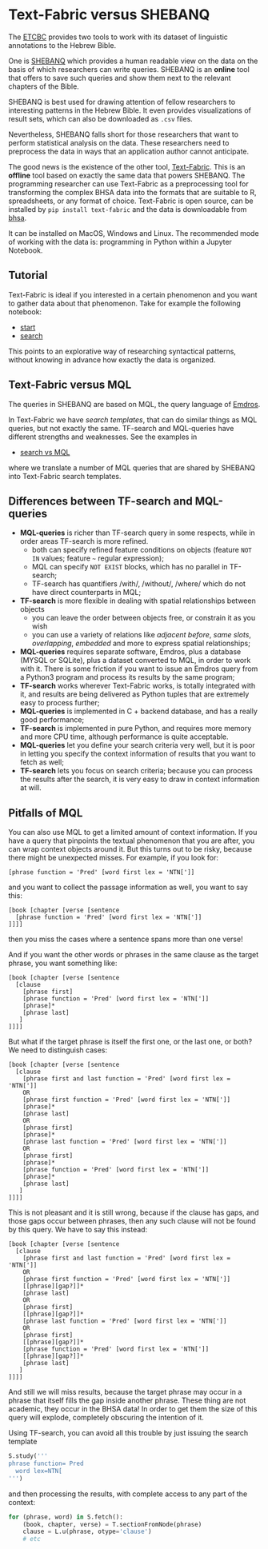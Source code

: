 # Text-Fabric versus SHEBANQ

The [ETCBC]({{institute}}) provides two tools to work with its dataset of linguistic annotations
to the Hebrew Bible.

One is [SHEBANQ]({{shebanq}}) which provides a human readable view on the data on the basis of which researchers
can write queries. SHEBANQ is an **online** tool that offers to save such queries and show them next to the relevant chapters of the Bible.

SHEBANQ is best used for drawing attention of fellow researchers to interesting patterns in the Hebrew Bible.
It even provides visualizations of result sets, which can also be downloaded as `.csv` files.

Nevertheless, SHEBANQ falls short for those researchers that want to perform statistical analysis on the data.
These researchers need to preprocess the data in ways that an application author cannot anticipate.

The good news is the existence of the other tool,
[Text-Fabric]({{tfd}}).
This is an **offline** tool based on exactly the same data that powers SHEBANQ.
The programming researcher can use Text-Fabric as a preprocessing tool for transforming the complex BHSA data into the formats that are suitable to
R, spreadsheets, or any format of choice.
Text-Fabric is open source, can be installed by `pip install text-fabric`
and the data is downloadable from [bhsa]({{repo}}).

It can be installed on MacOS, Windows and Linux.
The recommended mode of working with the data is: programming in Python within a Jupyter Notebook.

## Tutorial

Text-Fabric is ideal if you interested in a certain phenomenon and you want to gather data about that phenomenon.
Take for example the following notebook:

* [start]({{tut}}/start.ipynb)
* [search]({{tut}}/search.ipynb)

This points to an explorative way of researching syntactical patterns, without knowing in advance how exactly
the data is organized.

## Text-Fabric versus MQL

The queries in SHEBANQ are based on MQL, the query language of
[Emdros]({{emdros}}).

In Text-Fabric we have *search templates*, that can do similar things as MQL queries, but not exactly the same.
TF-search and MQL-queries have different strengths and weaknesses.
See the examples in 

* [search vs MQL]({{tut}}/searchFromMQL.ipynb)

where we translate a number of MQL queries that are shared by SHEBANQ into Text-Fabric search templates.

## Differences between TF-search and MQL-queries

* **MQL-queries** is richer than TF-search query in some respects, while in order areas TF-search is more refined.
  * both can specify refined feature conditions on objects (feature `NOT IN` values; feature `~` regular expression);
  * MQL can specify `NOT EXIST` blocks, which has no parallel in TF-search;
  * TF-search has quantifiers /with/, /without/, /where/ which do not have direct counterparts in MQL;
* **TF-search** is more flexible in dealing with spatial relationships between objects
  * you can leave the order between objects free, or constrain it as you wish
  * you can use a variety of relations like *adjacent before*, *same slots*, *overlapping*, *embedded* and more to express
    spatial relationships;
* **MQL-queries** requires separate software, Emdros, plus a database (MYSQL or SQLite), plus a dataset converted to MQL, in
  order to work with it. There is some friction if you want to issue an Emdros query from a Python3 program
  and process its results by the same program;
* **TF-search** works wherever Text-Fabric works, is totally integrated with it, and results are being delivered
  as Python tuples that are extremely easy to process further;
* **MQL-queries** is implemented in C + backend database, and has a really good performance;
* **TF-search** is implemented in pure Python, and requires more memory and more CPU time, although performance is quite acceptable.
* **MQL-queries** let you define your search criteria very well, but it is poor in letting you specify the context information
  of results that you want to fetch as well;
* **TF-search** lets you focus on search criteria; because you can process the results after the search, it is very easy to
  draw in context information at will.
   
## Pitfalls of MQL

You can also use MQL to get a limited amount of context information.
If you have a query that pinpoints the textual phenomenon that you are after,
you can wrap context objects around it.
But this turns out to be risky, because
there might be unexpected misses.
For example, if you look for: 

```
[phrase function = 'Pred' [word first lex = 'NTN[']]
```

and you want to collect the passage information as well, you want to say this:

```
[book [chapter [verse [sentence
  [phrase function = 'Pred' [word first lex = 'NTN[']]
]]]]
```

then you miss the cases where a sentence spans more than one verse!

And if you want the other words or phrases in the same clause as the target phrase, you want something like:

```
[book [chapter [verse [sentence
  [clause
    [phrase first]
    [phrase function = 'Pred' [word first lex = 'NTN[']]
    [phrase]*
    [phrase last]
   ]
]]]]
```

But what if the target phrase is itself the first one, or the last one, or both?
We need to distinguish cases:

```
[book [chapter [verse [sentence
  [clause
    [phrase first and last function = 'Pred' [word first lex = 'NTN[']]
    OR
    [phrase first function = 'Pred' [word first lex = 'NTN[']]
    [phrase]*
    [phrase last]
    OR
    [phrase first]
    [phrase]*
    [phrase last function = 'Pred' [word first lex = 'NTN[']]
    OR
    [phrase first]
    [phrase]*
    [phrase function = 'Pred' [word first lex = 'NTN[']]
    [phrase]*
    [phrase last]
   ]
]]]]
```

This is not pleasant and it is still wrong, because if the clause has gaps, and those gaps occur between phrases,
then any such clause will not be found by this query.
We have to say this instead:

```
[book [chapter [verse [sentence
  [clause
    [phrase first and last function = 'Pred' [word first lex = 'NTN[']]
    OR
    [phrase first function = 'Pred' [word first lex = 'NTN[']]
    [[phrase][gap?]]*
    [phrase last]
    OR
    [phrase first]
    [[phrase][gap?]]*
    [phrase last function = 'Pred' [word first lex = 'NTN[']]
    OR
    [phrase first]
    [[phrase][gap?]]*
    [phrase function = 'Pred' [word first lex = 'NTN[']]
    [[phrase][gap?]]*
    [phrase last]
   ]
]]]]
```

And still we will miss results, because the target phrase may occur in a phrase that itself fills the gap inside another phrase.
These thing are not academic, they occur in the BHSA data! In order to get them the size of this query will explode,
completely obscuring the intention of it.

Using TF-search, you can avoid all this trouble by just issuing the search template

```python
S.study('''
phrase function= Pred
  word lex=NTN[
''')
```

and then processing the results, with complete access to any part of the context:

```python
for (phrase, word) in S.fetch():
    (book, chapter, verse) = T.sectionFromNode(phrase)
    clause = L.u(phrase, otype='clause')
    # etc
``` 
